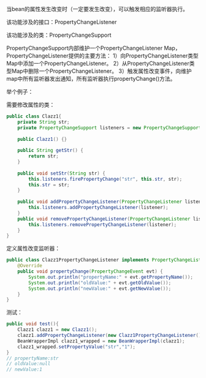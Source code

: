 当bean的属性发生改变时（一定要发生改变），可以触发相应的监听器执行。

该功能涉及的接口：PropertyChangeListener

该功能涉及的类：PropertyChangeSupport

PropertyChangeSupport内部维护一个PropertyChangeListener Map，PropertyChangeListener提供的主要方法：
1）向PropertyChangeListener类型Map中添加一个PropertyChangeListener。
2）从PropertyChangeListener类型Map中删除一个PropertyChangeListener。
3）触发属性改变事件，向维护map中所有监听器发出通知，所有监听器执行propertyChange()方法。

举个例子：

需要修改属性的类：
```java
public class Clazz1{  
    private String str;  
    private PropertyChangeSupport listeners = new PropertyChangeSupport(this);  
  
    public Clazz1() {}  
  
    public String getStr() {  
        return str;  
    }  
  
    public void setStr(String str) {  
        this.listeners.firePropertyChange("str", this.str, str);  
        this.str = str;  
    }  
  
    public void addPropertyChangeListener(PropertyChangeListener listener) {  
        this.listeners.addPropertyChangeListener(listener);  
    }  
    public void removePropertyChangeListener(PropertyChangeListener listener) {  
        this.listeners.removePropertyChangeListener(listener);  
    }  
}
```

定义属性改变监听器：
```java
public class Clazz1PropertyChangeListener implements PropertyChangeListener {  
    @Override  
    public void propertyChange(PropertyChangeEvent evt) {  
        System.out.println("propertyName:" + evt.getPropertyName());  
        System.out.println("oldValue:" + evt.getOldValue());  
        System.out.println("newValue:" + evt.getNewValue());  
    }  
}
```

测试：
```java
public void test(){  
    Clazz1 clazz1 = new Clazz1();  
    clazz1.addPropertyChangeListener(new Clazz1PropertyChangeListener());  
    BeanWrapperImpl clazz1_wrapped = new BeanWrapperImpl(clazz1);  
    clazz1_wrapped.setPropertyValue("str","1");  
}
// propertyName:str
// oldValue:null
// newValue:1
```
